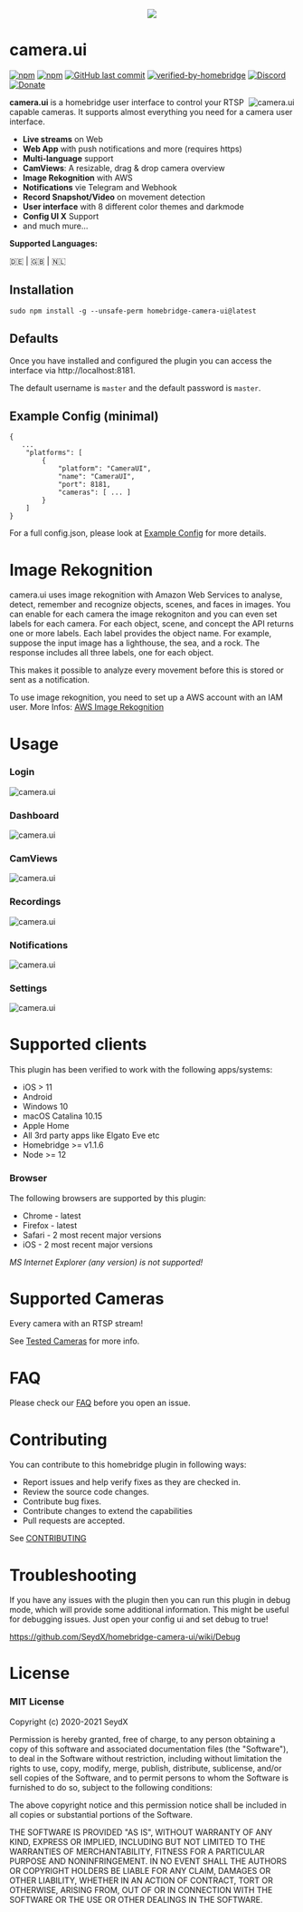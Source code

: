 <p align="center">
    <img src="https://github.com/SeydX/homebridge-camera-ui/blob/master/images/logo.png">
</p>


# camera.ui

[![npm](https://img.shields.io/npm/v/homebridge-camera-ui.svg?style=flat-square)](https://www.npmjs.com/package/homebridge-camera-ui)
[![npm](https://img.shields.io/npm/dt/homebridge-camera-ui.svg?style=flat-square)](https://www.npmjs.com/package/homebridge-camera-ui)
[![GitHub last commit](https://img.shields.io/github/last-commit/SeydX/homebridge-camera-ui.svg?style=flat-square)](https://github.com/SeydX/homebridge-camera-ui)
[![verified-by-homebridge](https://badgen.net/badge/homebridge/verified/purple)](https://github.com/homebridge/homebridge/wiki/Verified-Plugins)
[![Discord](https://img.shields.io/discord/432663330281226270?color=728ED5&logo=discord&label=discord)](https://discord.gg/kqNCe2D)
[![Donate](https://img.shields.io/badge/Donate-PayPal-blue.svg?style=flat-square&maxAge=2592000)](https://www.paypal.com/cgi-bin/webscr?cmd=_s-xclick&hosted_button_id=NP4T3KASWQLD8)

<img src="https://github.com/SeydX/homebridge-camera-ui/blob/master/images/camviews_full_mobile_loss.gif" align="right" alt="camera.ui">

**camera.ui** is a homebridge user interface to control your RTSP capable cameras. It supports almost everything you need for a camera user interface.

- **Live streams** on Web
- **Web App** with push notifications and more (requires https)
- **Multi-language** support
- **CamViews**: A resizable, drag & drop camera overview
- **Image Rekognition** with AWS
- **Notifications** vie Telegram and Webhook
- **Record Snapshot/Video** on movement detection
- **User interface** with 8 different color themes and darkmode
- **Config UI X** Support
- and much mure...

**Supported Languages:** 

:de: | :gb: | :netherlands:


## Installation


```
sudo npm install -g --unsafe-perm homebridge-camera-ui@latest
```

## Defaults

Once you have installed and configured the plugin you can access the interface via http://localhost:8181.

The default username is ``master`` and the default password is ``master``.


## Example Config (minimal)


```
{
   ...
    "platforms": [
        {
            "platform": "CameraUI",
            "name": "CameraUI",
            "port": 8181,
            "cameras": [ ... ]
        }
    ]
}

```

For a full config.json, please look at [Example Config](https://github.com/SeydX/homebridge-camera-ui/blob/master/misc/example-config.json) for more details.

# Image Rekognition

camera.ui uses image rekognition with Amazon Web Services to analyse, detect, remember and recognize objects, scenes, and faces in images. You can enable for each camera the image rekogniton and you can even set labels for each camera. For each object, scene, and concept the API returns one or more labels. Each label provides the object name. For example, suppose the input image has a lighthouse, the sea, and a rock. The response includes all three labels, one for each object.

This makes it possible to analyze every movement before this is stored or sent as a notification.

To use image rekognition, you need to set up a AWS account with an IAM user. More Infos: [AWS Image Rekognition](https://aws.amazon.com/rekognition/?nc1=h_ls&blog-cards.sort-by=item.additionalFields.createdDate&blog-cards.sort-order=desc)


# Usage

 ### Login

<img src="https://github.com/SeydX/homebridge-camera-ui/blob/master/images/browser/login_white.png" align="center" alt="camera.ui">

 ### Dashboard

<img src="https://github.com/SeydX/homebridge-camera-ui/blob/master/images/browser/dashboard_white.png" align="center" alt="camera.ui">

 ### CamViews

<img src="https://github.com/SeydX/homebridge-camera-ui/blob/master/images/camviews.gif" align="center" alt="camera.ui">

 ### Recordings

<img src="https://github.com/SeydX/homebridge-camera-ui/blob/master/images/browser/recordings_white.png" align="center" alt="camera.ui">

 ### Notifications

<img src="https://github.com/SeydX/homebridge-camera-ui/blob/master/images/browser/nots_white.png" align="center" alt="camera.ui">

 ### Settings

<img src="https://github.com/SeydX/homebridge-camera-ui/blob/master/images/browser/settings_white.png" align="center" alt="camera.ui">

# Supported clients

This plugin has been verified to work with the following apps/systems:

- iOS > 11
- Android
- Windows 10
- macOS Catalina 10.15
- Apple Home
- All 3rd party apps like Elgato Eve etc
- Homebridge >= v1.1.6
- Node >= 12

### Browser

The following browsers are supported by this plugin:

- Chrome - latest
- Firefox - latest
- Safari - 2 most recent major versions
- iOS - 2 most recent major versions

_MS Internet Explorer (any version) is not supported!_


# Supported Cameras

Every camera with an RTSP stream! 

See [Tested Cameras](https://sunoo.github.io/homebridge-camera-ffmpeg/configs/) for more info.


# FAQ

Please check our [FAQ](https://github.com/SeydX/homebridge-camera-ui/wiki/FAQ) before you open an issue.


# Contributing

You can contribute to this homebridge plugin in following ways:

- Report issues and help verify fixes as they are checked in.
- Review the source code changes.
- Contribute bug fixes.
- Contribute changes to extend the capabilities
- Pull requests are accepted.

See [CONTRIBUTING](https://github.com/SeydX/homebridge-camera-ui/blob/master/CONTRIBUTING.md)


# Troubleshooting
If you have any issues with the plugin then you can run this plugin in debug mode, which will provide some additional information. This might be useful for debugging issues. Just open your config ui and set debug to true!


https://github.com/SeydX/homebridge-camera-ui/wiki/Debug


# License

### MIT License

Copyright (c) 2020-2021 SeydX

Permission is hereby granted, free of charge, to any person obtaining a copy of this software and associated documentation files (the "Software"), to deal in the Software without restriction, including without limitation the rights to use, copy, modify, merge, publish, distribute, sublicense, and/or sell copies of the Software, and to permit persons to whom the Software is furnished to do so, subject to the following conditions:

The above copyright notice and this permission notice shall be included in all copies or substantial portions of the Software.

THE SOFTWARE IS PROVIDED "AS IS", WITHOUT WARRANTY OF ANY KIND, EXPRESS OR IMPLIED, INCLUDING BUT NOT LIMITED TO THE WARRANTIES OF MERCHANTABILITY, FITNESS FOR A PARTICULAR PURPOSE AND NONINFRINGEMENT. IN NO EVENT SHALL THE AUTHORS OR COPYRIGHT HOLDERS BE LIABLE FOR ANY CLAIM, DAMAGES OR OTHER LIABILITY, WHETHER IN AN ACTION OF CONTRACT, TORT OR OTHERWISE, ARISING FROM, OUT OF OR IN CONNECTION WITH THE SOFTWARE OR THE USE OR OTHER DEALINGS IN THE SOFTWARE.
